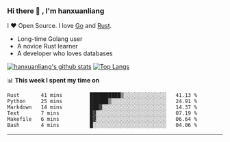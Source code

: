 ### Hi there 👋 , I'm hanxuanliang

<!--
**hanxuanliang/hanxuanliang** is a ✨ _special_ ✨ repository because its `README.md` (this file) appears on your GitHub profile.

Here are some ideas to get you started:

- 🔭 I’m currently working on ...
- 🌱 I’m currently learning ...
- 👯 I’m looking to collaborate on ...
- 🤔 I’m looking for help with ...
- 💬 Ask me about ...
- 📫 How to reach me: ...
- 😄 Pronouns: ...
- ⚡ Fun fact: ...
-->
I ❤ Open Source. I love [Go](https://golang.org) and [Rust](https://www.rust-lang.org/zh-CN/).

* Long-time Golang user
* A novice Rust learner
* A developer who loves databases

[![hanxuanliang's github stats](https://github-readme-stats.vercel.app/api/top-langs/?username=hanxuanliang&hide=html)](https://github.com/anuraghazra/github-readme-stats)
[![Top Langs](https://github-readme-stats.vercel.app/api?username=hanxuanliang&show_icons=true&count_private=true&line_height=40)](https://github.com/anuraghazra/github-readme-stats)

📊 **This week I spent my time on**
<!--START_SECTION:waka-->

```text
Rust       41 mins         ██████████▒░░░░░░░░░░░░░░   41.13 %
Python     25 mins         ██████▒░░░░░░░░░░░░░░░░░░   24.91 %
Markdown   14 mins         ███▓░░░░░░░░░░░░░░░░░░░░░   14.37 %
Text       7 mins          █▓░░░░░░░░░░░░░░░░░░░░░░░   07.19 %
Makefile   6 mins          █▓░░░░░░░░░░░░░░░░░░░░░░░   06.64 %
Bash       4 mins          █░░░░░░░░░░░░░░░░░░░░░░░░   04.06 %
```

<!--END_SECTION:waka-->

***
